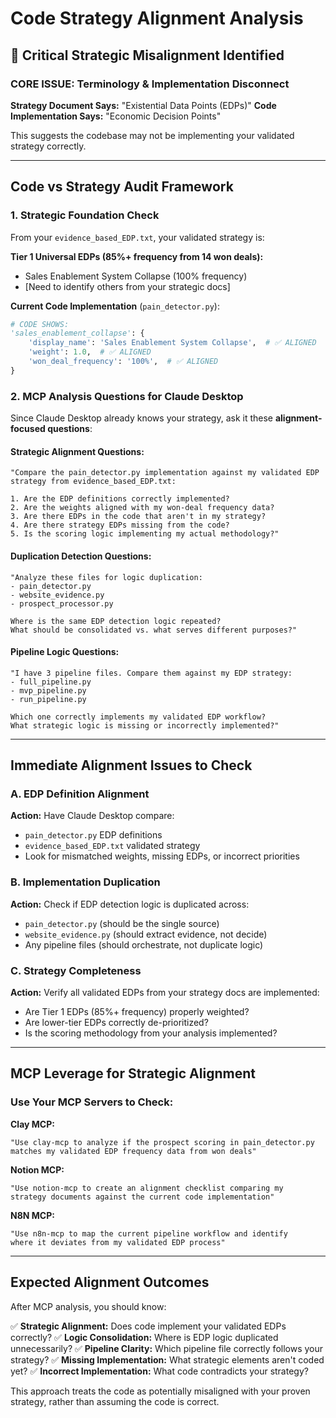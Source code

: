 # Code Strategy Alignment Analysis

## 🚨 **Critical Strategic Misalignment Identified**

### **CORE ISSUE: Terminology & Implementation Disconnect**

**Strategy Document Says:** "Existential Data Points (EDPs)"
**Code Implementation Says:** "Economic Decision Points" 

This suggests the codebase may not be implementing your validated strategy correctly.

---

## **Code vs Strategy Audit Framework**

### **1. Strategic Foundation Check**
From your `evidence_based_EDP.txt`, your validated strategy is:

**Tier 1 Universal EDPs (85%+ frequency from 14 won deals):**
- Sales Enablement System Collapse (100% frequency)
- [Need to identify others from your strategic docs]

**Current Code Implementation** (`pain_detector.py`):
```python
# CODE SHOWS:
'sales_enablement_collapse': {
    'display_name': 'Sales Enablement System Collapse',  # ✅ ALIGNED
    'weight': 1.0,  # ✅ ALIGNED 
    'won_deal_frequency': '100%',  # ✅ ALIGNED
}
```

### **2. MCP Analysis Questions for Claude Desktop**

Since Claude Desktop already knows your strategy, ask it these **alignment-focused questions**:

#### **Strategic Alignment Questions:**
```
"Compare the pain_detector.py implementation against my validated EDP strategy from evidence_based_EDP.txt:

1. Are the EDP definitions correctly implemented?
2. Are the weights aligned with my won-deal frequency data?
3. Are there EDPs in the code that aren't in my strategy?
4. Are there strategy EDPs missing from the code?
5. Is the scoring logic implementing my actual methodology?"
```

#### **Duplication Detection Questions:**
```
"Analyze these files for logic duplication:
- pain_detector.py 
- website_evidence.py
- prospect_processor.py

Where is the same EDP detection logic repeated?
What should be consolidated vs. what serves different purposes?"
```

#### **Pipeline Logic Questions:**
```
"I have 3 pipeline files. Compare them against my EDP strategy:
- full_pipeline.py
- mvp_pipeline.py  
- run_pipeline.py

Which one correctly implements my validated EDP workflow?
What strategic logic is missing or incorrectly implemented?"
```

---

## **Immediate Alignment Issues to Check**

### **A. EDP Definition Alignment**
**Action:** Have Claude Desktop compare:
- `pain_detector.py` EDP definitions 
- `evidence_based_EDP.txt` validated strategy
- Look for mismatched weights, missing EDPs, or incorrect priorities

### **B. Implementation Duplication**
**Action:** Check if EDP detection logic is duplicated across:
- `pain_detector.py` (should be the single source)
- `website_evidence.py` (should extract evidence, not decide)
- Any pipeline files (should orchestrate, not duplicate logic)

### **C. Strategy Completeness**
**Action:** Verify all validated EDPs from your strategy docs are implemented:
- Are Tier 1 EDPs (85%+ frequency) properly weighted?
- Are lower-tier EDPs correctly de-prioritized?
- Is the scoring methodology from your analysis implemented?

---

## **MCP Leverage for Strategic Alignment**

### **Use Your MCP Servers to Check:**

**Clay MCP:**
```
"Use clay-mcp to analyze if the prospect scoring in pain_detector.py 
matches my validated EDP frequency data from won deals"
```

**Notion MCP:**
```
"Use notion-mcp to create an alignment checklist comparing my 
strategy documents against the current code implementation"
```

**N8N MCP:**
```
"Use n8n-mcp to map the current pipeline workflow and identify 
where it deviates from my validated EDP process"
```

---

## **Expected Alignment Outcomes**

After MCP analysis, you should know:

✅ **Strategic Alignment:** Does code implement your validated EDPs correctly?
✅ **Logic Consolidation:** Where is EDP logic duplicated unnecessarily?
✅ **Pipeline Clarity:** Which pipeline file correctly follows your strategy?
✅ **Missing Implementation:** What strategic elements aren't coded yet?
✅ **Incorrect Implementation:** What code contradicts your strategy?

This approach treats the code as potentially misaligned with your proven strategy, rather than assuming the code is correct.
